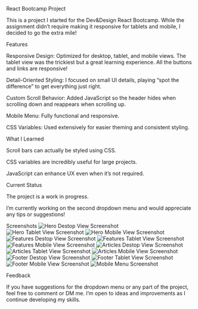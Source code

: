 React Bootcamp Project

This is a project I started for the Dev&Design React Bootcamp. While the assignment didn’t require making it responsive for tablets and mobile, I decided to go the extra mile!

Features

Responsive Design: Optimized for desktop, tablet, and mobile views. The tablet view was the trickiest but a great learning experience. All the buttons and links are responsive!

Detail-Oriented Styling: I focused on small UI details, playing “spot the difference” to get everything just right.

Custom Scroll Behavior: Added JavaScript so the header hides when scrolling down and reappears when scrolling up.

Mobile Menu: Fully functional and responsive.

CSS Variables: Used extensively for easier theming and consistent styling.

What I Learned

Scroll bars can actually be styled using CSS.

CSS variables are incredibly useful for large projects.

JavaScript can enhance UX even when it’s not required.

Current Status

The project is a work in progress.

I’m currently working on the second dropdown menu and would appreciate any tips or suggestions!

Screenshots
![Hero Destop View Screenshot](./media/screenshots/chrome_n5AHlEJiw5.png)
![Hero Tablet View Screenshot](./media/screenshots/chrome_WKvYrTR0BE.png)
![Hero Mobile View Screenshot](./media/screenshots/chrome_RAak1rZVv1.png)
![Features Destop View Screenshot](./media/screenshots/chrome_Vw3J5S17yv.png)
![Features Tablet View Screenshot](./media/screenshots/chrome_1g9r8XIPq1.png)
![Features Mobile View Screenshot](./media/screenshots/chrome_5RRZbrqhw5.png)
![Articles Destop View Screenshot](./media/screenshots/chrome_gFTcvUAsLN.png)
![Articles Tablet View Screenshot](./media/screenshots/chrome_eIS1aF00Ar.png)
![Articles Mobile View Screenshot](./media/screenshots/chrome_k6IapE2ww6.png)
![Footer Destop View Screenshot](./media/screenshots/chrome_gFvOPoSv0a.png)
![Footer Tablet View Screenshot](./media/screenshots/chrome_7AhtGUggAU.png)
![Footer Mobile View Screenshot](./media/screenshots/chrome_xXdiyb4JfK.png)
![Mobile Menu Screenshot](./media/screenshots/chrome_bH5ACtvhdr.png)

Feedback

If you have suggestions for the dropdown menu or any part of the project, feel free to comment or DM me. I’m open to ideas and improvements as I continue developing my skills.
